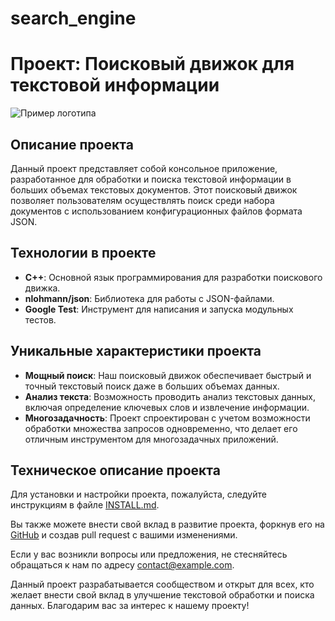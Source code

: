 # search_engine
# Проект: Поисковый движок для текстовой информации

![Пример логотипа](https://thumbs.dreamstime.com/z/%D0%BA%D0%B0%D1%80%D0%B1%D1%8E%D1%80%D0%B0%D1%82%D0%BE%D1%80-%D0%B4%D0%B2%D0%B8%D0%B6%D0%BA%D0%B0-%D1%87%D0%B0%D1%81%D1%82%D0%B8-%D0%BC%D0%BE%D1%82%D0%BE%D1%86%D0%B8%D0%BA%D0%BB%D0%BE%D0%B2-%D0%BD%D0%B0-%D0%B1%D0%B5%D0%BB%D0%BE%D0%BC-%D1%84%D0%BE%D0%BD%D0%B5-%D1%81%D0%BA%D0%BB%D0%B0%D0%B4%D0%B5-%D1%84%D0%BE%D1%82%D0%BE%D0%B3%D1%80%D0%B0%D1%84%D0%B8%D0%B8-196343061.jpg?w=992)

## Описание проекта

Данный проект представляет собой консольное приложение, разработанное для обработки и поиска текстовой информации в больших объемах текстовых документов. Этот поисковый движок позволяет пользователям осуществлять поиск среди набора документов с использованием конфигурационных файлов формата JSON.


## Технологии в проекте

- **C++**: Основной язык программирования для разработки поискового движка.
- **nlohmann/json**: Библиотека для работы с JSON-файлами.
- **Google Test**: Инструмент для написания и запуска модульных тестов.

## Уникальные характеристики проекта

- **Мощный поиск**: Наш поисковый движок обеспечивает быстрый и точный текстовый поиск даже в больших объемах данных.
- **Анализ текста**: Возможность проводить анализ текстовых данных, включая определение ключевых слов и извлечение информации.
- **Многозадачность**: Проект спроектирован с учетом возможности обработки множества запросов одновременно, что делает его отличным инструментом для многозадачных приложений.

## Техническое описание проекта

Для установки и настройки проекта, пожалуйста, следуйте инструкциям в файле [INSTALL.md](https://github.com/Lumnity/search_engine/main/installation).

Вы также можете внести свой вклад в развитие проекта, форкнув его на [GitHub](https://github.com/Lumnity/search_engine/main/README.md) и создав pull request с вашими изменениями.

Если у вас возникли вопросы или предложения, не стесняйтесь обращаться к нам по адресу [contact@example.com](mailto:contact@example.com).

Данный проект разрабатывается сообществом и открыт для всех, кто желает внести свой вклад в улучшение текстовой обработки и поиска данных. Благодарим вас за интерес к нашему проекту!
